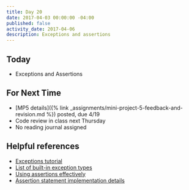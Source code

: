 ```yaml
---
title: Day 20
date: 2017-04-03 00:00:00 -04:00
published: false
activity_date: 2017-04-06
description: Exceptions and assertions
---
```


## Today

* Exceptions and Assertions

## For Next Time

* [MP5 details]({% link _assignments/mini-project-5-feedback-and-revision.md %}) posted, due 4/19
* Code review in class next Thursday
* No reading journal assigned

## Helpful references

* [Exceptions tutorial](https://docs.python.org/3/tutorial/errors.html)
* [List of built-in exception types](https://docs.python.org/3/library/exceptions.html)
* [Using assertions effectively](https://wiki.python.org/moin/UsingAssertionsEffectively)
* [Assertion statement implementation details](https://docs.python.org/3/reference/simple_stmts.html#the-assert-statement)
